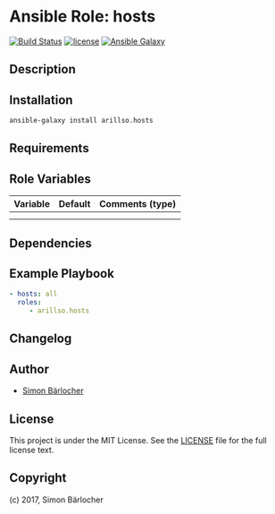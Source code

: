 # Ansible Role: hosts

[![Build Status](https://travis-ci.org/arillso/ansible.hosts.svg?branch=master)](https://travis-ci.org/arillso/ansible.hosts) [![license](https://img.shields.io/github/license/mashape/apistatus.svg)](https://sbaerlo.ch/licence) [![Ansible Galaxy](http://img.shields.io/badge/ansible--galaxy-hosts-blue.svg)](https://galaxy.ansible.com/arillso/hosts)

## Description

## Installation

```bash
ansible-galaxy install arillso.hosts
```

## Requirements

## Role Variables

| Variable             | Default     | Comments (type)                                   |
| :---                 | :---        | :---                                              |
| | | |
| | | |

## Dependencies

## Example Playbook

```yml
- hosts: all
  roles:
     - arillso.hosts
```

## Changelog

## Author

* [Simon Bärlocher](https://sbaerlocher.ch)

## License

This project is under the MIT License. See the [LICENSE](https://sbaerlo.ch/licence) file for the full license text.

## Copyright

(c) 2017, Simon Bärlocher